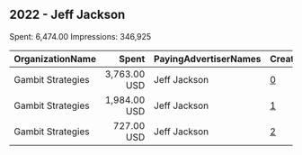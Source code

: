 ## 2022 - Jeff Jackson 
Spent: 6,474.00
Impressions: 346,925

|OrganizationName|Spent|PayingAdvertiserNames|CreativeUrls|Impressions|Genders|AgeBrackets|CountryCodes|BillingAddresses|CandidateBallotInformation|
|:---|---:|:---|:---|---:|:---|:---|:---|:---|:---|
|Gambit Strategies|3,763.00 USD|Jeff Jackson|[0](https://www.snap.com/political-ads/asset/fae6cd25a59d9931f63022b6bddd191de646e3a40212eb3cbaa4eb74fd43486e?mediaType=mp4)|180,533||18+|united states|"2939 Van Ness St NW #1006,Washington,20008,US"||
|Gambit Strategies|1,984.00 USD|Jeff Jackson|[1](https://www.snap.com/political-ads/asset/9c7df2f18bdae161024deb1611985da6fd3d480f111b6967873001b300c0cd25?mediaType=mp4)|119,083||18+|united states|"2939 Van Ness St NW #1006,Washington,20008,US"||
|Gambit Strategies|727.00 USD|Jeff Jackson|[2](https://www.snap.com/political-ads/asset/b0e07338d84b8045df2e79ce96484418996506c2f1eb7f0ee0c6bfba95987936?mediaType=mp4)|47,309||18+|united states|"2939 Van Ness St NW #1006,Washington,20008,US"||

